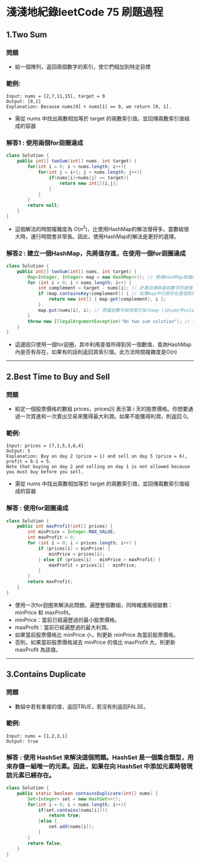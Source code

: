 # 淺淺地紀錄leetCode 75 刷題過程
## 1.Two Sum 
### 問題
* 給一個陣列，返回兩個數字的索引，使它們相加到特定目標
### 範例:
```
Input: nums = [2,7,11,15], target = 9
Output: [0,1]
Explanation: Because nums[0] + nums[1] == 9, we return [0, 1].
```
* 需從 nums 中找出兩數相加等於 target 的兩數索引值，並回傳兩數索引值組成的容器
### 解答1 : 使用兩個for迴圈達成
```java
class Solution {
    public int[] twoSum(int[] nums, int target) {
        for(int i = 0; i < nums.length; i++){
            for(int j = i+1; j < nums.length; j++){
                if(nums[i]+nums[j] == target){
                    return new int[]{i,j};
                }
            }
        }
        return null;
    }
}
```
* 這個解法的時間複雜度為 $O(n^2)$，比使用HashMap的解法慢得多。當數組很大時，運行時間會非常長。因此，使用HashMap的解法是更好的選擇。

### 解答2 : 建立一個HashMap，先將值存進，在使用一個for迴圈達成
```java
class Solution {
    public int[] twoSum(int[] nums, int target) {
        Map<Integer, Integer> map = new HashMap<>(); // 使用HashMap來儲存數字與其索引的對應關係
        for (int i = 0; i < nums.length; i++) {
            int complement = target - nums[i]; // 計算目標與當前數字的差值
            if (map.containsKey(complement)) { // 如果map中已經存在差值對應的索引，就返回結果
                return new int[] { map.get(complement), i };
            }
            map.put(nums[i], i); // 將當前數字與其索引加入map (以nums中value作為key值)
        }
        throw new IllegalArgumentException("No two sum solution"); // 如果找不到符合條件的數字組合，就拋出異常
    }
}
```
* 這邊因只使用一個for迴圈，其中利用差值所得到另一個數值，查詢HashMap內是否有存在，如果有的話則返回其索引值。此方法時間複雜度是O(n)
----
## 2.Best Time to Buy and Sell
### 問題
* 給定一個股票價格的數組 prices，prices[i] 表示第 i 天的股票價格。你想要通過一次買進和一次賣出交易來獲得最大利潤。如果不能獲得利潤，則返回 0。
### 範例:
```
Input: prices = [7,1,5,3,6,4]
Output: 5
Explanation: Buy on day 2 (price = 1) and sell on day 5 (price = 6), profit = 6-1 = 5.
Note that buying on day 2 and selling on day 1 is not allowed because you must buy before you sell.
```
* 需從 nums 中找出兩數相加等於 target 的兩數索引值，並回傳兩數索引值組成的容器
### 解答 : 使用for迴圈達成
```java
class Solution {
    public int maxProfit(int[] prices) {
        int minPrice = Integer.MAX_VALUE;   
        int maxProfit = 0;
        for (int i = 0; i < prices.length; i++) {
            if (prices[i] < minPrice) {
                minPrice = prices[i];
            } else if (prices[i] - minPrice > maxProfit) {
                maxProfit = prices[i] - minPrice;
            }
        }
        return maxProfit;
    }
}
```
* 使用一次for迴圈來解決此問題。遍歷整個數組，同時維護兩個變數：minPrice 和 maxProfit。
* minPrice：當前已經遍歷過的最小股票價格。
* maxProfit：當前已經遍歷過的最大利潤。
* 如果當前股票價格比 minPrice 小，則更新 minPrice 為當前股票價格。
* 否則，如果當前股票價格減去 minPrice 的值比 maxProfit 大，則更新 maxProfit 為該值。
----
## 3.Contains Duplicate
### 問題
* 數組中若有重複的值，返回TRUE，若沒有則返回FALSE。
### 範例:
```
Input: nums = [1,2,3,1]
Output: true
```
### 解答 : 使用 HashSet 來解決這個問題。HashSet 是一個集合類型，用來存儲一組唯一的元素。因此，如果在向 HashSet 中添加元素時發現該元素已經存在。
```java
class Solution {
    public static boolean containsDuplicate(int[] nums) {
        Set<Integer> set = new HashSet<>();
        for(int i = 0; i < nums.length; i++){
            if(set.contains(nums[i])){
            	return true;
            }else {
            	set.add(nums[i]);
            }
        }
        return false;
    }
}
```



